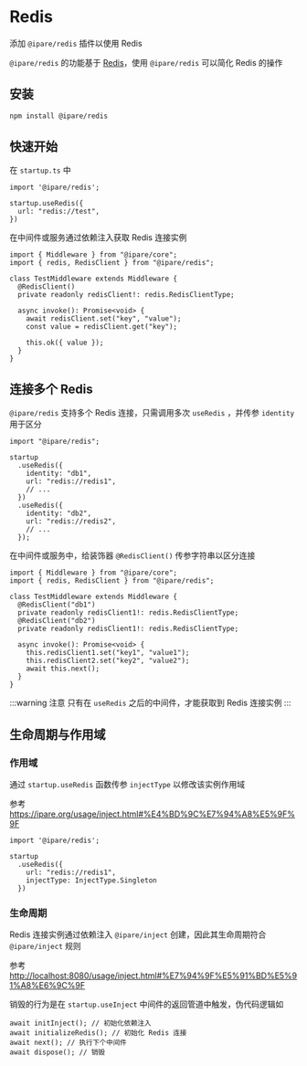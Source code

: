 # Redis

添加 `@ipare/redis` 插件以使用 Redis

`@ipare/redis` 的功能基于 [Redis](https://github.com/redis/node-redis)，使用 `@ipare/redis` 可以简化 Redis 的操作

## 安装

```sh
npm install @ipare/redis
```

## 快速开始

在 `startup.ts` 中

```TS
import '@ipare/redis';

startup.useRedis({
  url: "redis://test",
})
```

在中间件或服务通过依赖注入获取 Redis 连接实例

```TS
import { Middleware } from "@ipare/core";
import { redis, RedisClient } from "@ipare/redis";

class TestMiddleware extends Middleware {
  @RedisClient()
  private readonly redisClient!: redis.RedisClientType;

  async invoke(): Promise<void> {
    await redisClient.set("key", "value");
    const value = redisClient.get("key");

    this.ok({ value });
  }
}
```

## 连接多个 Redis

`@ipare/redis` 支持多个 Redis 连接，只需调用多次 `useRedis` ，并传参 `identity` 用于区分

```TS
import "@ipare/redis";

startup
  .useRedis({
    identity: "db1",
    url: "redis://redis1",
    // ...
  })
  .useRedis({
    identity: "db2",
    url: "redis://redis2",
    // ...
  });
```

在中间件或服务中，给装饰器 `@RedisClient()` 传参字符串以区分连接

```TS
import { Middleware } from "@ipare/core";
import { redis, RedisClient } from "@ipare/redis";

class TestMiddleware extends Middleware {
  @RedisClient("db1")
  private readonly redisClient1!: redis.RedisClientType;
  @RedisClient("db2")
  private readonly redisClient1!: redis.RedisClientType;

  async invoke(): Promise<void> {
    this.redisClient1.set("key1", "value1");
    this.redisClient2.set("key2", "value2");
    await this.next();
  }
}
```

:::warning 注意
只有在 `useRedis` 之后的中间件，才能获取到 Redis 连接实例
:::

## 生命周期与作用域

### 作用域

通过 `startup.useRedis` 函数传参 `injectType` 以修改该实例作用域

参考 <https://ipare.org/usage/inject.html#%E4%BD%9C%E7%94%A8%E5%9F%9F>

```TS
import '@ipare/redis';

startup
  .useRedis({
    url: "redis://redis1",
    injectType: InjectType.Singleton
  })
```

### 生命周期

Redis 连接实例通过依赖注入 `@ipare/inject` 创建，因此其生命周期符合 `@ipare/inject` 规则

参考 <http://localhost:8080/usage/inject.html#%E7%94%9F%E5%91%BD%E5%91%A8%E6%9C%9F>

销毁的行为是在 `startup.useInject` 中间件的返回管道中触发，伪代码逻辑如

```TS
await initInject(); // 初始化依赖注入
await initializeRedis(); // 初始化 Redis 连接
await next(); // 执行下个中间件
await dispose(); // 销毁
```
